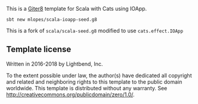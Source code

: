This is a [Giter8][g8] template for Scala with Cats using IOApp.

```
sbt new mlopes/scala-ioapp-seed.g8
```

This is a fork of `scala/scala-seed.g8` modified to use `cats.effect.IOApp`


Template license
----------------
Written in 2016-2018 by Lightbend, Inc.

To the extent possible under law, the author(s) have dedicated all copyright and related
and neighboring rights to this template to the public domain worldwide.
This template is distributed without any warranty. See <http://creativecommons.org/publicdomain/zero/1.0/>.

[g8]: http://www.foundweekends.org/giter8/
